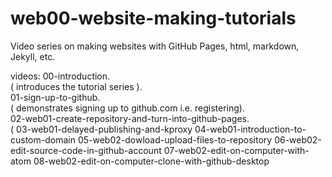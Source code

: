 # web00-website-making-tutorials
Video series on making websites with GitHub Pages, html, markdown, Jekyll, etc.

videos:
00-introduction.  
( introduces the tutorial series ).  
01-sign-up-to-github.  
( demonstrates signing up to github.com i.e. registering).  
02-web01-create-repository-and-turn-into-github-pages.  
( 
03-web01-delayed-publishing-and-kproxy
04-web01-introduction-to-custom-domain
05-web02-dowload-upload-files-to-repository
06-web02-edit-source-code-in-github-account
07-web02-edit-on-computer-with-atom
08-web02-edit-on-computer-clone-with-github-desktop
